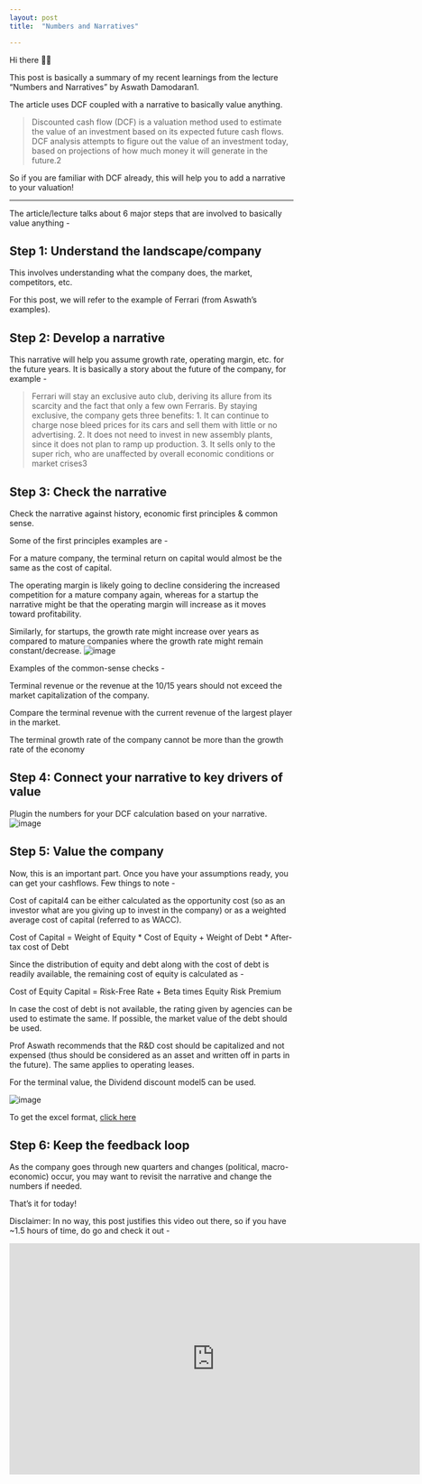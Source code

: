 ```yaml
---
layout: post
title:  "Numbers and Narratives"

---
```


Hi there 👋🏽

This post is basically a summary of my recent learnings from the lecture “Numbers and Narratives” by Aswath Damodaran1.

The article uses DCF coupled with a narrative to basically value anything.

> Discounted cash flow (DCF) is a valuation method used to estimate the value of an investment based on its expected future cash flows. DCF analysis attempts to figure out the value of an investment today, based on projections of how much money it will generate in the future.2

So if you are familiar with DCF already, this will help you to add a narrative to your valuation!

---

The article/lecture talks about 6 major steps that are involved to basically value anything -

## Step 1: Understand the landscape/company
This involves understanding what the company does, the market, competitors, etc.

For this post, we will refer to the example of Ferrari (from Aswath’s examples).

## Step 2: Develop a narrative
This narrative will help you assume growth rate, operating margin, etc. for the future years. It is basically a story about the future of the company, for example -

> Ferrari will stay an exclusive auto club, deriving its allure from its scarcity and the fact that only a few own Ferraris. By staying exclusive, the company gets three benefits: 1. It can continue to charge nose bleed prices for its cars and sell them with little or no advertising. 2. It does not need to invest in new assembly plants, since it does not plan to ramp up production. 3. It sells only to the super rich, who are unaffected by overall economic conditions or market crises3

## Step 3: Check the narrative
Check the narrative against history, economic first principles & common sense.

Some of the first principles examples are -

For a mature company, the terminal return on capital would almost be the same as the cost of capital.

The operating margin is likely going to decline considering the increased competition for a mature company again, whereas for a startup the narrative might be that the operating margin will increase as it moves toward profitability.

Similarly, for startups, the growth rate might increase over years as compared to mature companies where the growth rate might remain constant/decrease.
![image](https://user-images.githubusercontent.com/10815402/139591527-88d3f14b-70ab-458a-8cc2-bca4b8a4a7d1.png)

Examples of the common-sense checks -

Terminal revenue or the revenue at the 10/15 years should not exceed the market capitalization of the company.

Compare the terminal revenue with the current revenue of the largest player in the market.

The terminal growth rate of the company cannot be more than the growth rate of the economy

## Step 4: Connect your narrative to key drivers of value
Plugin the numbers for your DCF calculation based on your narrative.
![image](https://user-images.githubusercontent.com/10815402/139591519-2b4690de-be36-4210-89d2-9f4e77a36095.png)


## Step 5: Value the company
Now, this is an important part. Once you have your assumptions ready, you can get your cashflows. Few things to note -

Cost of capital4 can be either calculated as the opportunity cost (so as an investor what are you giving up to invest in the company) or as a weighted average cost of capital (referred to as WACC).

Cost of Capital = Weight of Equity * Cost of Equity + Weight of Debt * After-tax cost of Debt

Since the distribution of equity and debt along with the cost of debt is readily available, the remaining cost of equity is calculated as -

Cost of Equity Capital = Risk-Free Rate + Beta times Equity Risk Premium

In case the cost of debt is not available, the rating given by agencies can be used to estimate the same. If possible, the market value of the debt should be used.

Prof Aswath recommends that the R&D cost should be capitalized and not expensed (thus should be considered as an asset and written off in parts in the future). The same applies to operating leases.

For the terminal value, the Dividend discount model5 can be used.

![image](https://user-images.githubusercontent.com/10815402/139591508-cf8ee46e-87f9-4166-989c-2dd34cc678a8.png)

To get the excel format, [click here](http://pages.stern.nyu.edu/~adamodar/New_Home_Page/spreadsh.htm#ginzumodels)


## Step 6: Keep the feedback loop
As the company goes through new quarters and changes (political, macro-economic) occur, you may want to revisit the narrative and change the numbers if needed.

That’s it for today!

Disclaimer: In no way, this post justifies this video out there, so if you have ~1.5 hours of time, do go and check it out -
<iframe width="728" height="410" src="https://www.youtube.com/embed/MN1RU9i3ngg" title="YouTube video player" frameborder="0" allow="accelerometer; autoplay; clipboard-write; encrypted-media; gyroscope; picture-in-picture" allowfullscreen></iframe>
